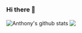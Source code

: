 ### Hi there 👋

<img align="center" src="https://github-readme-stats.anuraghazra1.vercel.app/api?username=AnthonyBoileau&show_icons=true&include_all_commits=true&count_private=true" alt="Anthony's github stats" />
<img align="center" src="https://github-readme-stats.vercel.app/api/top-langs/?username=AnthonyBoileau&layout=compact&count_private=true" />
<!--
**AnthonyBoileau/AnthonyBoileau** is a ✨ _special_ ✨ repository because its `README.md` (this file) appears on your GitHub profile.

Here are some ideas to get you started:

- 🔭 I’m currently working on ...
- 🌱 I’m currently learning ...
- 👯 I’m looking to collaborate on ...
- 🤔 I’m looking for help with ...
- 💬 Ask me about ...
- 📫 How to reach me: ...
- 😄 Pronouns: ...
- ⚡ Fun fact: ...
-->
